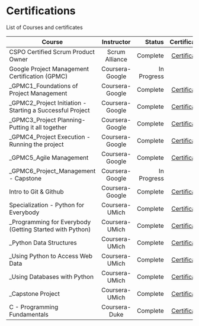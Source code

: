 # Certifications
List of Courses and certificates

| Course        | Instructor    | Status  | Certificate  |
| ------------- |:-------------:| -------:| ------------:|
| CSPO Certified Scrum Product Owner      | Scrum Alliance | Complete | [Certificate](https://github.com/MD32764/Certifications/blob/884aaca54b93ab5e085f7dbf015f0a5ecda9005f/certificates/ScrumAlliance_CSPO_Certificate.pdf)|
| Google Project Management Certification (GPMC)     | Coursera-Google | In Progress |  |
| _GPMC1_Foundations of Project Management     | Coursera-Google | Complete | [Certificate](https://github.com/MD32764/Certifications/blob/163bf325a7debada1a532b8775477309111c1c32/certificates/_GPMC1_Foundations%20of%20Project%20Management.pdf) |
| _GPMC2_Project Initiation - Starting a Successful Project     | Coursera-Google | Complete | [Certificate](https://github.com/MD32764/Certifications/blob/163bf325a7debada1a532b8775477309111c1c32/certificates/_GPMC2_Project%20Initiation%20-%20Starting%20a%20Successful%20Project.pdf) |
| _GPMC3_Project Planning- Putting it all together     | Coursera-Google | Complete | [Certificate](https://github.com/MD32764/Certifications/blob/163bf325a7debada1a532b8775477309111c1c32/certificates/_GPMC3_Project%20Planning-%20Putting%20it%20all%20together.pdf) |
| _GPMC4_Project Execution - Running the project     | Coursera-Google | Complete | [Certificate](https://github.com/MD32764/Certifications/blob/163bf325a7debada1a532b8775477309111c1c32/certificates/_GPMC4_Project%20Execution%20-Running%20the%20project.pdf) |
| _GPMC5_Agile Management       | Coursera-Google | Complete | [Certificate](https://github.com/MD32764/Certifications/blob/300404ff8444167cf1a96889b78969b6b266e613/certificates/_GPMC5_Agile%20Project%20Management.pdf) |
| _GPMC6_Project_Management - Capstone     | Coursera-Google | In Progress |  |
| Intro to Git & Github     | Coursera-Google      |   Complete | [Certificate](https://github.com/MD32764/Certifications/blob/af96d26d19fbd4e9fa4c799eac12944563e97020/certificates/Introduction%20to%20Git%20and%20GitHub.pdf)|
| Specialization - Python for Everybody  | Coursera-UMich      |   Complete | [Certificate](https://github.com/MD32764/Certifications/blob/af96d26d19fbd4e9fa4c799eac12944563e97020/certificates/_Python6_Python%20for%20Everybody%20(Specialization).pdf)|
| _Programming for Everybody (Getting Started with Python)  | Coursera-UMich      |   Complete | [Certificate](https://github.com/MD32764/Certifications/blob/af96d26d19fbd4e9fa4c799eac12944563e97020/certificates/_Python1_Programming%20for%20Everybody%20(Getting%20Started%20with%20Python).pdf) |
| _Python Data Structures  | Coursera-UMich      |   Complete | [Certificate](https://github.com/MD32764/Certifications/blob/af96d26d19fbd4e9fa4c799eac12944563e97020/certificates/_Python2_Python%20Data%20Structures.pdf) |
| _Using Python to Access Web Data  | Coursera-UMich      |   Complete | [Certificate](https://github.com/MD32764/Certifications/blob/af96d26d19fbd4e9fa4c799eac12944563e97020/certificates/_Python3_Using%20Python%20to%20Access%20Web%20Data.pdf) |
| _Using Databases with Python  | Coursera-UMich      |   Complete | [Certificate](https://github.com/MD32764/Certifications/blob/af96d26d19fbd4e9fa4c799eac12944563e97020/certificates/_Python4_Using%20Databases%20with%20Python.pdf) |
| _Capstone Project  | Coursera-UMich      |   Complete | [Certificate](https://github.com/MD32764/Certifications/blob/af96d26d19fbd4e9fa4c799eac12944563e97020/certificates/_Python5_Capstone.pdf) |
| C - Programming Fundamentals | Coursera-Duke      |   Complete | [Certificate](https://github.com/MD32764/Certifications/blob/8c28f3bb7127952bc543c96893c480879f9cf1e2/certificates/_C1_Programming%20Fundamentals.pdf) |
